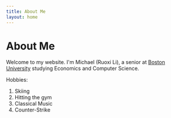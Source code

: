 ```yaml
---
title: About Me
layout: home
---
```


# About Me

Welcome to my website. I'm Michael (Ruoxi Li), a senior at [Boston University] studying Economics and Computer Science.

Hobbies:
1. Skiing
2. Hitting the gym
3. Classical Music
4. Counter-Strike



[Just the Docs]: https://just-the-docs.github.io/just-the-docs/
[Boston University]: https://www.bu.edu


